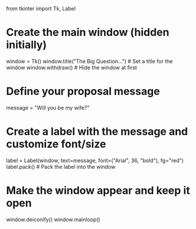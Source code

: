 from tkinter import Tk, Label

# Create the main window (hidden initially)
window = Tk()
window.title("The Big Question...")  # Set a title for the window
window.withdraw()  # Hide the window at first

# Define your proposal message
message = "Will you be my wife?"

# Create a label with the message and customize font/size
label = Label(window, text=message, font=("Arial", 36, "bold"), fg="red")                  
label.pack()  # Pack the label into the window

# Make the window appear and keep it open
window.deiconify()
window.mainloop()
